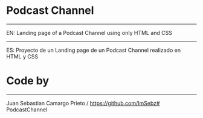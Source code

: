 # Podcast Channel
***
EN: Landing page of a Podcast Channel using only HTML and CSS

***
ES: Proyecto de un Landing page de un Podcast Channel realizado en HTML y CSS

# Code by

***

Juan Sebastian Camargo Prieto / https://github.com/ImSebz# PodcastChannel
